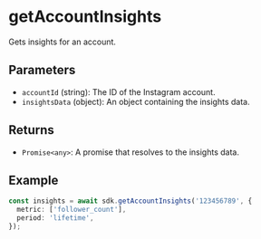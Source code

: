 # getAccountInsights

Gets insights for an account.

## Parameters

- `accountId` (string): The ID of the Instagram account.
- `insightsData` (object): An object containing the insights data.

## Returns

- `Promise<any>`: A promise that resolves to the insights data.

## Example

```typescript
const insights = await sdk.getAccountInsights('123456789', {
  metric: ['follower_count'],
  period: 'lifetime',
});
```
